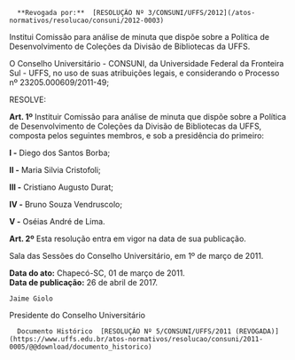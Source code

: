       **Revogada por:**  [RESOLUÇÃO Nº 3/CONSUNI/UFFS/2012](/atos-normativos/resolucao/consuni/2012-0003) 

   Institui Comissão para análise de minuta que dispõe sobre a Política de Desenvolvimento de Coleções da Divisão de Bibliotecas da UFFS.  

O Conselho Universitário - CONSUNI, da Universidade Federal da Fronteira Sul - UFFS, no uso de suas atribuições legais, e considerando o Processo nº 23205.000609/2011-49;

 RESOLVE:

 **Art. 1º** Instituir Comissão para análise de minuta que dispõe sobre a Política de Desenvolvimento de Coleções da Divisão de Bibliotecas da UFFS, composta pelos seguintes membros, e sob a presidência do primeiro:

 **I -** Diego dos Santos Borba;

 **II -** Maria Silvia Cristofoli;

 **III -** Cristiano Augusto Durat;

 **IV -** Bruno Souza Vendruscolo;

 **V -** Oséias André de Lima.

 **Art. 2º** Esta resolução entra em vigor na data de sua publicação.

 Sala das Sessões do Conselho Universitário, em 1º de março de 2011.

  

   **Data do ato:** Chapecó-SC, 01 de março de 2011.   
 **Data de publicação:**  26 de abril de 2017. 

    Jaime Giolo   
 Presidente do Conselho Universitário 

      Documento Histórico  [RESOLUÇÃO Nº 5/CONSUNI/UFFS/2011 (REVOGADA)](https://www.uffs.edu.br/atos-normativos/resolucao/consuni/2011-0005/@@download/documento_historico)     
      